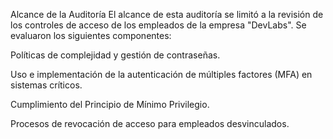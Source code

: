 Alcance de la Auditoría
El alcance de esta auditoría se limitó a la revisión de los controles de acceso de los empleados de la empresa "DevLabs". Se evaluaron los siguientes componentes:

Políticas de complejidad y gestión de contraseñas.

Uso e implementación de la autenticación de múltiples factores (MFA) en sistemas críticos.

Cumplimiento del Principio de Mínimo Privilegio.

Procesos de revocación de acceso para empleados desvinculados.


